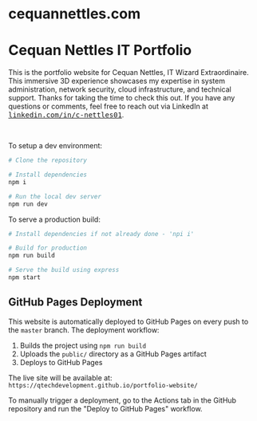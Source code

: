 # cequannettles.com

# Cequan Nettles IT Portfolio

This is the portfolio website for Cequan Nettles, IT Wizard Extraordinaire. This immersive 3D experience showcases my expertise in system administration, network security, cloud infrastructure, and technical support. Thanks for taking the time to check this out. If you have any questions or comments, feel free to reach out via LinkedIn at <a href="https://www.linkedin.com/in/c-nettles01/"><samp>linkedin.com/in/c-nettles01</samp></a>.

<br>

To setup a dev environment:

```bash
# Clone the repository

# Install dependencies 
npm i

# Run the local dev server
npm run dev
```

To serve a production build:

```bash
# Install dependencies if not already done - 'npi i'

# Build for production
npm run build

# Serve the build using express
npm start
```

## GitHub Pages Deployment

This website is automatically deployed to GitHub Pages on every push to the `master` branch. The deployment workflow:

1. Builds the project using `npm run build`
2. Uploads the `public/` directory as a GitHub Pages artifact
3. Deploys to GitHub Pages

The live site will be available at: `https://qtechdevelopment.github.io/portfolio-website/`

To manually trigger a deployment, go to the Actions tab in the GitHub repository and run the "Deploy to GitHub Pages" workflow.
